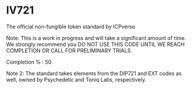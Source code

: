 # IV721
The official non-fungible token standard by ICPverse

Note: This is a work in progress and will take a significant amount of time. We strongly recommend you DO NOT USE THIS CODE UNTIL WE REACH COMPLETION OR CALL FOR PRELIMINARY TRIALS.

Completion % : 50

Note 2: The standard takes elements from the DIP721 and EXT codes as well, owned by Psychedelic and Toniq Labs, respectively.
